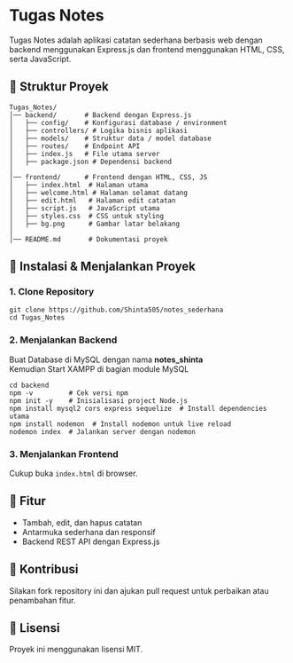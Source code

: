 # Tugas Notes

Tugas Notes adalah aplikasi catatan sederhana berbasis web dengan backend menggunakan Express.js dan frontend menggunakan HTML, CSS, serta JavaScript.

## 📂 Struktur Proyek

```
Tugas_Notes/
│── backend/       # Backend dengan Express.js
│   ├── config/    # Konfigurasi database / environment
│   ├── controllers/ # Logika bisnis aplikasi
│   ├── models/    # Struktur data / model database
│   ├── routes/    # Endpoint API
│   ├── index.js   # File utama server
│   ├── package.json # Dependensi backend
│
│── frontend/      # Frontend dengan HTML, CSS, JS
│   ├── index.html  # Halaman utama
│   ├── welcome.html # Halaman selamat datang
│   ├── edit.html   # Halaman edit catatan
│   ├── script.js   # JavaScript utama
│   ├── styles.css  # CSS untuk styling
│   ├── bg.png      # Gambar latar belakang
│
│── README.md       # Dokumentasi proyek
```

## 🚀 Instalasi & Menjalankan Proyek

### **1. Clone Repository**
```command prompt
git clone https://github.com/Shinta505/notes_sederhana
cd Tugas_Notes
```

### **2. Menjalankan Backend**
Buat Database di MySQL dengan nama **notes_shinta** <br>
Kemudian Start XAMPP di bagian module MySQL

```terminal
cd backend
npm -v         # Cek versi npm
npm init -y    # Inisialisasi project Node.js
npm install mysql2 cors express sequelize  # Install dependencies utama
npm install nodemon  # Install nodemon untuk live reload
nodemon index  # Jalankan server dengan nodemon
```

### **3. Menjalankan Frontend**
Cukup buka `index.html` di browser.

## 📌 Fitur
- Tambah, edit, dan hapus catatan
- Antarmuka sederhana dan responsif
- Backend REST API dengan Express.js

## 🤝 Kontribusi
Silakan fork repository ini dan ajukan pull request untuk perbaikan atau penambahan fitur.

## 📜 Lisensi
Proyek ini menggunakan lisensi MIT.
